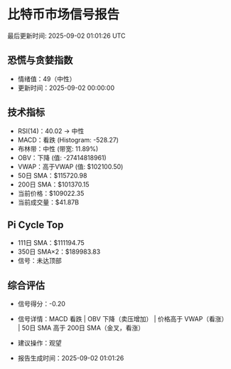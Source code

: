 # 比特币市场信号报告

最后更新时间: 2025-09-02 01:01:26 UTC

## 恐慌与贪婪指数
- 情绪值：49（中性）
- 更新时间：2025-09-02 00:00:00

## 技术指标
- RSI(14)：40.02 → 中性
- MACD：看跌 (Histogram: -528.27)
- 布林带：中性 (带宽: 11.89%)
- OBV：下降 (值: -27414818961)
- VWAP：高于VWAP (值: $102100.50)
- 50日 SMA：$115720.98
- 200日 SMA：$101370.15
- 当前价格：$109022.35
- 当前成交量：$41.87B

## Pi Cycle Top
- 111日 SMA：$111194.75
- 350日 SMA×2：$189983.83
- 信号：未达顶部

## 综合评估
- 信号得分：-0.20
- 信号详情：MACD 看跌 | OBV 下降（卖压增加） | 价格高于 VWAP（看涨） | 50日 SMA 高于 200日 SMA（金叉，看涨）
- 建议操作：观望

- 报告生成时间：2025-09-02 01:01:26